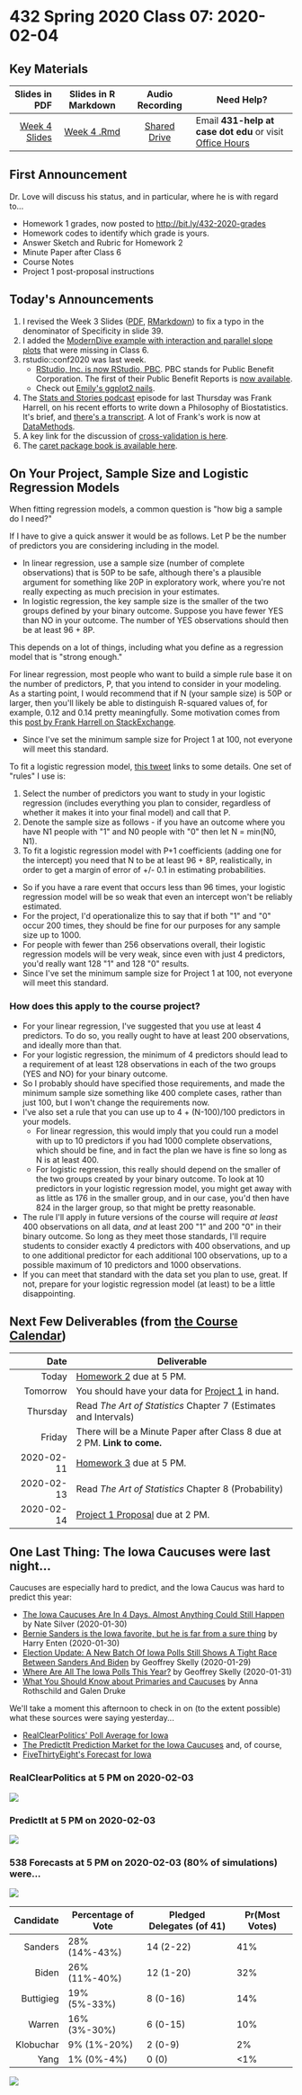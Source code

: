# 432 Spring 2020 Class 07: 2020-02-04

## Key Materials

Slides in PDF | Slides in R Markdown | Audio Recording | Need Help?
------------: | :------------------: | :--------------: | ---------------------------
[Week 4 Slides](https://github.com/THOMASELOVE/2020-432/blob/master/classes/class07/432_2020_week04.pdf) | [Week 4 .Rmd](https://github.com/THOMASELOVE/2020-432/blob/master/classes/class07/432_2020_week04.Rmd) | [Shared Drive](http://bit.ly/432-2020-audio) | Email **431-help at case dot edu** or visit [Office Hours](https://github.com/THOMASELOVE/2020-432/blob/master/calendar.md#tas-and-office-hours)

## First Announcement

Dr. Love will discuss his status, and in particular, where he is with regard to...

- Homework 1 grades, now posted to http://bit.ly/432-2020-grades
- Homework codes to identify which grade is yours.
- Answer Sketch and Rubric for Homework 2
- Minute Paper after Class 6
- Course Notes
- Project 1 post-proposal instructions

## Today's Announcements

1. I revised the Week 3 Slides ([PDF](https://github.com/THOMASELOVE/2020-432/blob/master/classes/class06/432_2020_week03.pdf), [RMarkdown](https://github.com/THOMASELOVE/2020-432/blob/master/classes/class06/432_2020_week03.Rmd)) to fix a typo in the denominator of Specificity in slide 39.
2. I added the [ModernDive example with interaction and parallel slope plots](https://github.com/THOMASELOVE/2020-432/blob/master/classes/class06/modern_dive_example.md) that were missing in Class 6.
3. rstudio::conf2020 was last week. 
    - [RStudio, Inc. is now RStudio, PBC](https://blog.rstudio.com/2020/01/29/rstudio-pbc/). PBC stands for Public Benefit Corporation. The first of their Public Benefit Reports is [now available](https://rstudio.com/about/pbc-report/).
    - Check out [Emily's ggplot2 nails](https://twitter.com/AmeliaMN/status/1223033747030757376?s=20).
4. The [Stats and Stories podcast](https://statsandstories.net/health1/the-philosophy-of-biostatistics) episode for last Thursday was Frank Harrell, on his recent efforts to write down a Philosophy of Biostatistics. It's brief, and [there's a transcript](https://statsandstories.net/health1/the-philosophy-of-biostatistics). A lot of Frank's work is now at [DataMethods](https://discourse.datamethods.org/).
5. A key link for the discussion of [cross-validation is here](http://www.sthda.com/english/articles/38-regression-model-validation/157-cross-validation-essentials-in-r/).
6. The [caret package book is available here](https://topepo.github.io/caret/index.html).

## On Your Project, Sample Size and Logistic Regression Models

When fitting regression models, a common question is "how big a sample do I need?"

If I have to give a quick answer it would be as follows. Let P be the number of predictors you are considering including in the model.

- In linear regression, use a sample size (number of complete observations) that is 50P to be safe, although there's a plausible argument for something like 20P in exploratory work, where you're not really expecting as much precision in your estimates.
- In logistic regression, the key sample size is the smaller of the two groups defined by your binary outcome. Suppose you have fewer YES than NO in your outcome. The number of YES observations should then be at least 96 + 8P.

This depends on a lot of things, including what you define as a regression model that is "strong enough." 

For linear regression, most people who want to build a simple rule base it on the number of predictors, P, that you intend to consider in your modeling. As a starting point, I would recommend that if N (your sample size) is 50P or larger, then you'll likely be able to distinguish R-squared values of, for example, 0.12 and 0.14 pretty meaningfully. Some motivation comes from this [post by Frank Harrell on StackExchange](https://stats.stackexchange.com/posts/59128/revisions).

- Since I've set the minimum sample size for Project 1 at 100, not everyone will meet this standard.

To fit a logistic regression model, [this tweet](https://twitter.com/f2harrell/status/936230071219707913?lang=en) links to some details. One set of "rules" I use is:

1. Select the number of predictors you want to study in your logistic regression (includes everything you plan to consider, regardless of whether it makes it into your final model) and call that P.
2. Denote the sample size as follows - if you have an outcome where you have N1 people with "1" and N0 people with "0" then let N = min(N0, N1).
3. To fit a logistic regression model with P+1 coefficients (adding one for the intercept) you need that N to be at least 96 + 8P, realistically, in order to get a margin of error of +/- 0.1 in estimating probabilities.

- So if you have a rare event that occurs less than 96 times, your logistic regression model will be so weak that even an intercept won't be reliably estimated.
- For the project, I'd operationalize this to say that if both "1" and "0" occur 200 times, they should be fine for our purposes for any sample size up to 1000.
- For people with fewer than 256 observations overall, their logistic regression models will be very weak, since even with just 4 predictors, you'd really want 128 "1" and 128 "0" results. 
- Since I've set the minimum sample size for Project 1 at 100, not everyone will meet this standard.

### How does this apply to the course project?

- For your linear regression, I've suggested that you use at least 4 predictors. To do so, you really ought to have at least 200 observations, and ideally more than that.
- For your logistic regression, the minimum of 4 predictors should lead to a requirement of at least 128 observations in each of the two groups (YES and NO) for your binary outcome.
- So I probably should have specified those requirements, and made the minimum sample size something like 400 complete cases, rather than just 100, but I won't change the requirements now.
- I've also set a rule that you can use up to 4 + (N-100)/100 predictors in your models. 
    - For linear regression, this would imply that you could run a model with up to 10 predictors if you had 1000 complete observations, which should be fine, and in fact the plan we have is fine so long as N is at least 400.
    - For logistic regression, this really should depend on the smaller of the two groups created by your binary outcome. To look at 10 predictors in your logistic regression model, you might get away with as little as 176 in the smaller group, and in our case, you'd then have 824 in the larger group, so that might be pretty reasonable.
- The rule I'll apply in future versions of the course will require *at least* 400 observations on all data, *and* at least 200 "1" and 200 "0" in their binary outcome. So long as they meet those standards, I'll require students to consider exactly 4 predictors with 400 observations, and up to one additional predictor for each additional 100 observations, up to a possible maximum of 10 predictors and 1000 observations.
- If you can meet that standard with the data set you plan to use, great. If not, prepare for your logistic regression model (at least) to be a little disappointing.


## Next Few Deliverables (from [the Course Calendar](https://github.com/THOMASELOVE/2020-432/blob/master/calendar.md))

Date | Deliverable
---------: | -----------------------------------------------------------------------
Today | [Homework 2](https://github.com/THOMASELOVE/2020-432/tree/master/homework/hw02) due at 5 PM.
Tomorrow | You should have your data for [Project 1](https://github.com/THOMASELOVE/2020-432/tree/master/projects/project1) in hand.
Thursday | Read *The Art of Statistics* Chapter 7 (Estimates and Intervals)
Friday | There will be a Minute Paper after Class 8 due at 2 PM. **Link to come.**
2020-02-11 | [Homework 3](https://github.com/THOMASELOVE/2020-432/tree/master/homework/hw03) due at 5 PM. 
2020-02-13 | Read *The Art of Statistics* Chapter 8 (Probability)
2020-02-14 | [Project 1 Proposal](https://github.com/THOMASELOVE/2020-432/tree/master/projects/project1) due at 2 PM.

## One Last Thing: The Iowa Caucuses were last night...

Caucuses are especially hard to predict, and the Iowa Caucus was hard to predict this year:

- [The Iowa Caucuses Are In 4 Days. Almost Anything Could Still Happen](https://fivethirtyeight.com/features/the-iowa-caucuses-are-in-4-days-almost-anything-could-still-happen/) by Nate Silver (2020-01-30)
- [Bernie Sanders is the Iowa favorite, but he is far from a sure thing](https://www.cnn.com/2020/01/30/politics/bernie-sanders-polls-analysis/index.html) by Harry Enten (2020-01-30)
- [Election Update: A New Batch Of Iowa Polls Still Shows A Tight Race Between Sanders And Biden](https://fivethirtyeight.com/features/election-update-a-new-batch-of-iowa-polls-still-shows-a-tight-race-between-sanders-and-biden/) by Geoffrey Skelly (2020-01-29)
- [Where Are All The Iowa Polls This Year?](https://fivethirtyeight.com/features/where-are-all-the-iowa-polls-this-year/) by Geoffrey Skelly (2020-01-31)
- [What You Should Know about Primaries and Caucuses](https://fivethirtyeight.com/features/what-you-should-know-about-primaries-and-caucuses/) by Anna Rothschild and Galen Druke

We'll take a moment this afternoon to check in on (to the extent possible) what these sources were saying yesterday...

- [RealClearPolitics' Poll Average for Iowa](https://www.realclearpolitics.com/epolls/2020/president/ia/iowa_democratic_presidential_caucus-6731.html)
- [The PredictIt Prediction Market for the Iowa Caucuses](https://www.predictit.org/markets/detail/5241/Who-will-win-the-2020-Iowa-Democratic-caucuses) and, of course,
- [FiveThirtyEight's Forecast for Iowa](https://projects.fivethirtyeight.com/2020-primary-forecast/iowa/)

### RealClearPolitics at 5 PM on 2020-02-03

![](https://github.com/THOMASELOVE/2020-432/blob/master/classes/class07/rcp_2020-02-03_5PM.PNG)

### PredictIt at 5 PM on 2020-02-03

![](https://github.com/THOMASELOVE/2020-432/blob/master/classes/class07/predictit_2020-02-03_5PM.PNG)

### 538 Forecasts at 5 PM on 2020-02-03 (80% of simulations) were...

![](https://github.com/THOMASELOVE/2020-432/blob/master/classes/class07/538_2020-02-03_5PM.PNG)

Candidate | Percentage of Vote | Pledged Delegates (of 41) | Pr(Most Votes) 
---------: | ------------- | -------------- | -------- 
Sanders | 28% (14%-43%) | 14 (2-22) | 41% 
Biden | 26% (11%-40%) | 12 (1-20) | 32% 
Buttigieg | 19% (5%-33%) |  8 (0-16) | 14% 
Warren | 16% (3%-30%) | 6 (0-15) | 10% 
Klobuchar | 9% (1%-20%) | 2 (0-9) | 2% 
Yang | 1% (0%-4%) | 0 (0) | <1% 

![](https://github.com/THOMASELOVE/2020-432/blob/master/classes/class07/538_pre_iowa_national_forecast.PNG)

